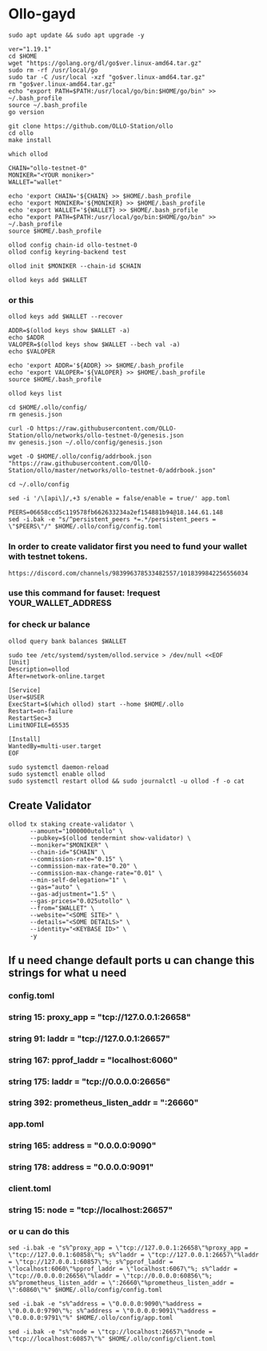 # Ollo-gayd

```
sudo apt update && sudo apt upgrade -y
```
```
ver="1.19.1"
cd $HOME
wget "https://golang.org/dl/go$ver.linux-amd64.tar.gz"
sudo rm -rf /usr/local/go
sudo tar -C /usr/local -xzf "go$ver.linux-amd64.tar.gz"
rm "go$ver.linux-amd64.tar.gz"
echo "export PATH=$PATH:/usr/local/go/bin:$HOME/go/bin" >> ~/.bash_profile
source ~/.bash_profile
go version
```
```
git clone https://github.com/OLLO-Station/ollo
cd ollo
make install
```
```
which ollod
```
```
CHAIN="ollo-testnet-0"
MONIKER="<YOUR moniker>" 
WALLET="wallet"
```
```
echo 'export CHAIN='${CHAIN} >> $HOME/.bash_profile
echo 'export MONIKER='${MONIKER} >> $HOME/.bash_profile
echo 'export WALLET='${WALLET} >> $HOME/.bash_profile
echo "export PATH=$PATH:/usr/local/go/bin:$HOME/go/bin" >> ~/.bash_profile
source $HOME/.bash_profile
```
```
ollod config chain-id ollo-testnet-0
ollod config keyring-backend test
```
```
ollod init $MONIKER --chain-id $CHAIN
```
```
ollod keys add $WALLET
```
### or this
```
ollod keys add $WALLET --recover
```
```
ADDR=$(ollod keys show $WALLET -a)
echo $ADDR
VALOPER=$(ollod keys show $WALLET --bech val -a)
echo $VALOPER
```
```
echo 'export ADDR='${ADDR} >> $HOME/.bash_profile
echo 'export VALOPER='${VALOPER} >> $HOME/.bash_profile
source $HOME/.bash_profile
```
```
ollod keys list
```
```
cd $HOME/.ollo/config/
rm genesis.json
```
```
curl -O https://raw.githubusercontent.com/OLLO-Station/ollo/networks/ollo-testnet-0/genesis.json
mv genesis.json ~/.ollo/config/genesis.json
```
```
wget -O $HOME/.ollo/config/addrbook.json "https://raw.githubusercontent.com/OllO-Station/ollo/master/networks/ollo-testnet-0/addrbook.json"
```
```
cd ~/.ollo/config
```
```
sed -i '/\[api\]/,+3 s/enable = false/enable = true/' app.toml
```
```
PEERS=06658ccd5c119578fb662633234a2ef154881b94@18.144.61.148
sed -i.bak -e "s/^persistent_peers *=.*/persistent_peers = \"$PEERS\"/" $HOME/.ollo/config/config.toml
```
### In order to create validator first you need to fund your wallet with testnet tokens.
```
https://discord.com/channels/983996378533482557/1018399842256556034
```
### use this command for fauset:  !request YOUR_WALLET_ADDRESS
### for check ur balance 
```
ollod query bank balances $WALLET
```
```
sudo tee /etc/systemd/system/ollod.service > /dev/null <<EOF
[Unit]
Description=ollod
After=network-online.target

[Service]
User=$USER
ExecStart=$(which ollod) start --home $HOME/.ollo
Restart=on-failure
RestartSec=3
LimitNOFILE=65535

[Install]
WantedBy=multi-user.target
EOF
```
```
sudo systemctl daemon-reload
sudo systemctl enable ollod
sudo systemctl restart ollod && sudo journalctl -u ollod -f -o cat
```

## Create Validator
```
ollod tx staking create-validator \
      --amount="1000000utollo" \          
      --pubkey=$(ollod tendermint show-validator) \
      --moniker="$MONIKER" \
      --chain-id="$CHAIN" \
      --commission-rate="0.15" \
      --commission-max-rate="0.20" \
      --commission-max-change-rate="0.01" \
      --min-self-delegation="1" \
      --gas="auto" \
      --gas-adjustment="1.5" \
      --gas-prices="0.025utollo" \
      --from="$WALLET" \
      --website="<SOME SITE>" \
      --details="<SOME DETAILS>" \
      --identity="<KEYBASE ID>" \
      -y
```
## If u need change default ports u can change this strings for what u need 
### config.toml
### string 15: proxy_app = "tcp://127.0.0.1:26658"
### string 91: laddr = "tcp://127.0.0.1:26657"
### string 167: pprof_laddr = "localhost:6060"
### string 175: laddr = "tcp://0.0.0.0:26656"
### string 392: prometheus_listen_addr = ":26660"
### app.toml
### string 165: address = "0.0.0.0:9090"
### string 178: address = "0.0.0.0:9091"
### client.toml
### string 15: node = "tcp://localhost:26657"

### or u can do this 
```
sed -i.bak -e "s%^proxy_app = \"tcp://127.0.0.1:26658\"%proxy_app = \"tcp://127.0.0.1:60858\"%; s%^laddr = \"tcp://127.0.0.1:26657\"%laddr = \"tcp://127.0.0.1:60857\"%; s%^pprof_laddr = \"localhost:6060\"%pprof_laddr = \"localhost:6067\"%; s%^laddr = \"tcp://0.0.0.0:26656\"%laddr = \"tcp://0.0.0.0:60856\"%; s%^prometheus_listen_addr = \":26660\"%prometheus_listen_addr = \":60860\"%" $HOME/.ollo/config/config.toml
```
```
sed -i.bak -e "s%^address = \"0.0.0.0:9090\"%address = \"0.0.0.0:9790\"%; s%^address = \"0.0.0.0:9091\"%address = \"0.0.0.0:9791\"%" $HOME/.ollo/config/app.toml
```
```
sed -i.bak -e "s%^node = \"tcp://localhost:26657\"%node = \"tcp://localhost:60857\"%" $HOME/.ollo/config/client.toml
```


